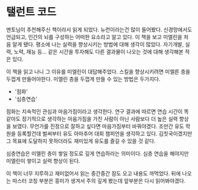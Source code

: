 # 탤런트 코드

멘토님이 추천해주신 책이라서 읽게 되었다. 뉴런이라는건 많이 들어봤다. 신경망에서도 언급되고, 인간의 뇌를 구성하는
어떠한 요소라고 알고 있다. 이 책을 보고 미엘린을 처음 알게 됐다. 평소에 나는 실력을 향상시키는 방법에 대해 생각이
많았다. 자기개발, 실력, 노력, 재능 등... 같은 시간을 투자해도 다른 결과물이 나오는 것에 대해 생각해본 적은 있다.

이 책을 읽고 나니 그 이유를 미엘린이 대답해주었다. 스킬을 향상시키려면 미엘른 층을 두껍게 만들어야한다. 미엘린 층을
두껍게 만들 수 있는 방법은 두가지다.

- '점화'
- '심층연습'

점화는 지속적인 관심과 마음가짐이라고 생각한다. 연구 결과에 따르면 연습 시간이 똑같아도 장기적으로 생각하는 마음가짐을
가진 사람이 아닌 사람보다 더 높은 실력 향상을 보였다. 무언가를 진정으로 잘하고 싶다면 마음가짐부터 바꿔야겠다. 조만간 유도
학원을 등록할건데 벌써부터 유도 아마추어 대회 챔피언을 생각하고 있다. 김칫국이겠지만 그 목표에 도달하지 못하더라도
재미있게 유도를 즐길 수 있을 것 같다.

심층연습은 미엘린 층이 쌓일 정도로 깊게 연습하라는 의미이다. 심층 연습을 해야지만 미엘린이 쌓이고 실력 향상이 된다.

이 책이 너무 지루하고 재미없어서 읽는 중간중간 잠도 오고 내용도 까먹었다. 뒤에 나오는 마스터 코칭 부분은 흥미가 생겨서
주의 깊게 봤는데 앞부분은 다시 읽어봐야겠다.



